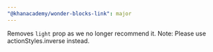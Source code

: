 ```yaml
---
"@khanacademy/wonder-blocks-link": major
---
```


Removes `light` prop as we no longer recommend it. Note: Please use actionStyles.inverse instead.
